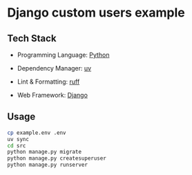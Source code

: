 # Django custom users example

## Tech Stack

- Programming Language: [Python](https://www.python.org/)

- Dependency Manager: [uv](https://docs.astral.sh/uv/)

- Lint & Formatting: [ruff](https://docs.astral.sh/ruff/)

- Web Framework: [Django](https://www.djangoproject.com/)

## Usage

```sh
cp example.env .env
uv sync
cd src
python manage.py migrate
python manage.py createsuperuser
python manage.py runserver 
```
